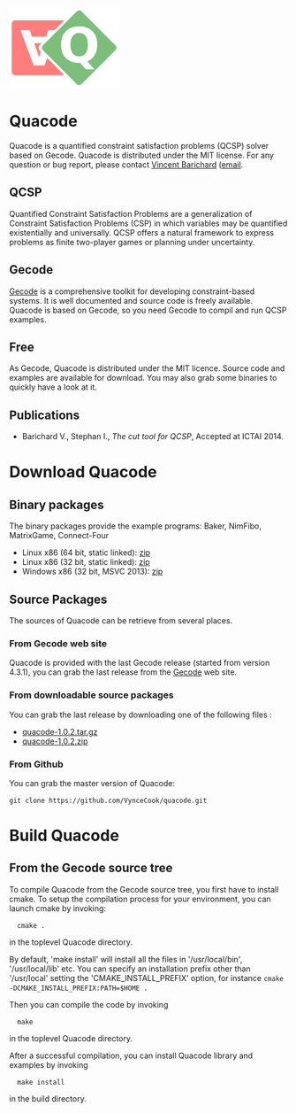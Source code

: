 ![Quacode logo](/logo_quacode.png)

Quacode
=======

Quacode is a quantified constraint satisfaction problems (QCSP) solver based on Gecode.
Quacode is distributed under the MIT license. For any question or bug report, please contact [Vincent Barichard](http://vincent.barichard.com) ([email](mailto:vincent.barichard@univ-angers.fr).

## QCSP
Quantified Constraint Satisfaction Problems are a generalization of Constraint Satisfaction Problems (CSP) in which variables may be quantified existentially and universally. QCSP offers a natural framework to express problems as finite two-player games or planning under uncertainty.

## Gecode
[Gecode](http://www.gecode.org) is a comprehensive toolkit for developing constraint-based systems. It is well documented and source code is freely available. Quacode is based on Gecode, so you need Gecode to compil and run QCSP examples.

## Free
As Gecode, Quacode is distributed under the MIT licence. Source code and examples are available for download. You may also grab some binaries to quickly have a look at it.

## Publications
- Barichard V., Stephan I., *The cut tool for QCSP*, Accepted at ICTAI 2014.


Download Quacode
================

## Binary packages
The binary packages provide the example programs: Baker, NimFibo, MatrixGame, Connect-Four

- Linux x86 (64 bit, static linked): [zip](http://www.barichard.com/packages/quacode-1.0.2-linux-64.zip)
- Linux x86 (32 bit, static linked): [zip](http://www.barichard.com/packages/quacode-1.0.2-linux-32.zip)
- Windows x86 (32 bit, MSVC 2013): [zip](http://www.barichard.com/packages/quacode-1.0.2-win-32.zip)

## Source Packages
The sources of Quacode can be retrieve from several places.

### From Gecode web site
Quacode is provided with the last Gecode release (started from version 4.3.1), you can grab the last release from the [Gecode](http://www.gecode.org/) web site.

### From downloadable source packages
You can grab the last release by downloading one of the following files :
- [quacode-1.0.2.tar.gz](http://www.barichard.com/packages/quacode-1.0.2.tar.gz)
- [quacode-1.0.2.zip](http://www.barichard.com/packages/quacode-1.0.2.zip)

### From Github

You can grab the master version of Quacode:
 
~~~~
git clone https://github.com/VynceCook/quacode.git
~~~~

Build Quacode
=============

## From the Gecode source tree
To compile Quacode from the Gecode source tree, you first have to install cmake. To setup the compilation process for your environment, you can launch cmake by invoking:
~~~~
  cmake .
~~~~
in the toplevel Quacode directory.

By default, 'make install' will install all the files in
'/usr/local/bin', '/usr/local/lib' etc.  You can specify
an installation prefix other than '/usr/local' setting the
'CMAKE_INSTALL_PREFIX' option,
for instance `cmake -DCMAKE_INSTALL_PREFIX:PATH=$HOME .`

Then you can compile the code by invoking
~~~~
  make
~~~~
in the toplevel Quacode directory.

After a successful compilation, you can install Quacode
library and examples by invoking
~~~~
  make install
~~~~
in the build directory.

